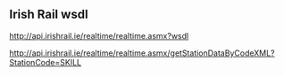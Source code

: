 
## Irish Rail wsdl
http://api.irishrail.ie/realtime/realtime.asmx?wsdl

http://api.irishrail.ie/realtime/realtime.asmx/getStationDataByCodeXML?StationCode=SKILL